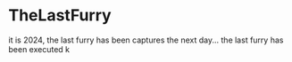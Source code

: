 # TheLastFurry
it is 2024, the last furry has been captures
the next day... the last furry has been executed
k
